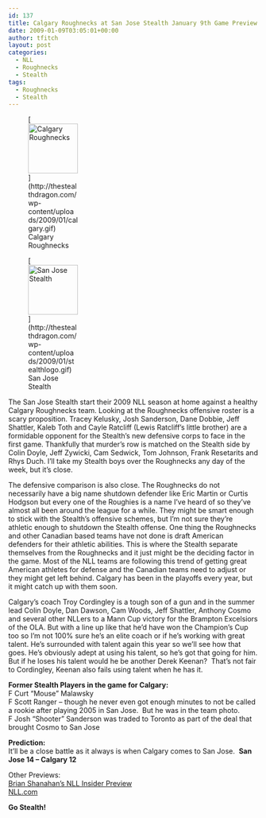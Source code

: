 ```yaml
---
id: 137
title: Calgary Roughnecks at San Jose Stealth January 9th Game Preview
date: 2009-01-09T03:05:01+00:00
author: tfitch
layout: post
categories:
  - NLL
  - Roughnecks
  - Stealth
tags:
  - Roughnecks
  - Stealth
---
```

<figure id="attachment_139" aria-describedby="caption-attachment-139" style="width: 100px" class="wp-caption alignleft">[<img class="size-full wp-image-139" title="calgary" src="http://thestealthdragon.com/wp-content/uploads/2009/01/calgary.gif" alt="Calgary Roughnecks" width="100" height="100" />](http://thestealthdragon.com/wp-content/uploads/2009/01/calgary.gif)<figcaption id="caption-attachment-139" class="wp-caption-text">Calgary Roughnecks</figcaption></figure> <figure id="attachment_132" aria-describedby="caption-attachment-132" style="width: 100px" class="wp-caption alignright">[<img class="size-full wp-image-132" title="stealthlogo" src="http://thestealthdragon.com/wp-content/uploads/2009/01/stealthlogo.gif" alt="San Jose Stealth" width="100" height="100" />](http://thestealthdragon.com/wp-content/uploads/2009/01/stealthlogo.gif)<figcaption id="caption-attachment-132" class="wp-caption-text">San Jose Stealth</figcaption></figure> 

The San Jose Stealth start their 2009 NLL season at home against a healthy Calgary Roughnecks team. Looking at the Roughnecks offensive roster is a scary proposition. Tracey Kelusky, Josh Sanderson, Dane Dobbie, Jeff Shattler, Kaleb Toth and Cayle Ratcliff (Lewis Ratcliff&#8217;s little brother) are a formidable opponent for the Stealth&#8217;s new defensive corps to face in the first game. Thankfully that murder&#8217;s row is matched on the Stealth side by Colin Doyle, Jeff Zywicki, Cam Sedwick, Tom Johnson, Frank Resetarits and Rhys Duch. I&#8217;ll take my Stealth boys over the Roughnecks any day of the week, but it&#8217;s close.

The defensive comparison is also close. The Roughnecks do not necessarily have a big name shutdown defender like Eric Martin or Curtis Hodgson but every one of the Roughies is a name I&#8217;ve heard of so they&#8217;ve almost all been around the league for a while. They might be smart enough to stick with the Stealth&#8217;s offensive schemes, but I&#8217;m not sure they&#8217;re athletic enough to shutdown the Stealth offense. One thing the Roughnecks and other Canadian based teams have not done is draft American defenders for their athletic abilities. This is where the Stealth separate themselves from the Roughnecks and it just might be the deciding factor in the game. Most of the NLL teams are following this trend of getting great American athletes for defense and the Canadian teams need to adjust or they might get left behind. Calgary has been in the playoffs every year, but it might catch up with them soon.

Calgary&#8217;s coach Troy Cordingley is a tough son of a gun and in the summer lead Colin Doyle, Dan Dawson, Cam Woods, Jeff Shattler, Anthony Cosmo and several other NLLers to a Mann Cup victory for the Brampton Excelsiors of the OLA. But with a line up like that he&#8217;d have won the Champion&#8217;s Cup too so I&#8217;m not 100% sure he&#8217;s an elite coach or if he&#8217;s working with great talent. He&#8217;s surrounded with talent again this year so we&#8217;ll see how that goes. He&#8217;s obviously adept at using his talent, so he&#8217;s got that going for him. But if he loses his talent would he be another Derek Keenan?  That&#8217;s not fair to Cordingley, Keenan also fails using talent when he has it.

**Former Stealth Players in the game for Calgary:**  
F Curt &#8220;Mouse&#8221; Malawsky  
F Scott Ranger &#8211; though he never even got enough minutes to not be called a rookie after playing 2005 in San Jose.  But he was in the team photo.  
F Josh &#8220;Shooter&#8221; Sanderson was traded to Toronto as part of the deal that brought Cosmo to San Jose

**Prediction:**  
It&#8217;ll be a close battle as it always is when Calgary comes to San Jose.  **San Jose 14 &#8211; Calgary 12**

Other Previews:  
<a href="http://www.nllinsider.com/2009/01/08/nll-week-2-shannys-preview/" target="_blank" rel="noopener noreferrer">Brian Shanahan&#8217;s NLL Insider Preview</a>  
<a href="http://www.nll.com/article.php?id=3705" target="_blank" rel="noopener noreferrer">NLL.com</a>

**Go Stealth!**
